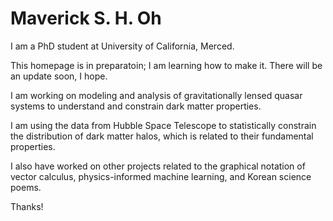 # Maverick S. H. Oh

I am a PhD student at University of California, Merced.

This homepage is in preparatoin; I am learning how to make it. There will be an update soon, I hope.

I am working on modeling and analysis of gravitationally lensed quasar systems to understand and constrain dark matter properties.

I am using the data from Hubble Space Telescope to statistically constrain the distribution of dark matter halos, which is related to their fundamental properties.

I also have worked on other projects related to the graphical notation of vector calculus, physics-informed machine learning, and Korean science poems.

Thanks!
